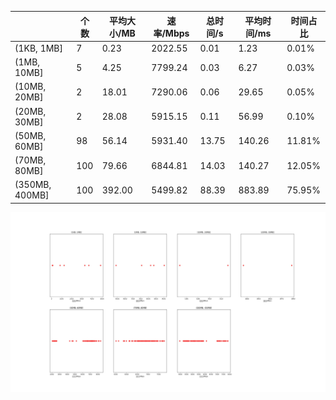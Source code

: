 |   |个数|平均大小/MB|速率/Mbps|总时间/s|平均时间/ms|时间占比|
|---|---|---|---|---|---|---|
|(1KB, 1MB]|7|0.23|2022.55|0.01|1.23|0.01%|
|(1MB, 10MB]|5|4.25|7799.24|0.03|6.27|0.03%|
|(10MB, 20MB]|2|18.01|7290.06|0.06|29.65|0.05%|
|(20MB, 30MB]|2|28.08|5915.15|0.11|56.99|0.10%|
|(50MB, 60MB]|98|56.14|5931.40|13.75|140.26|11.81%|
|(70MB, 80MB]|100|79.66|6844.81|14.03|140.27|12.05%|
|(350MB, 400MB]|100|392.00|5499.82|88.39|883.89|75.95%|

![](./速率分布.jpg)
